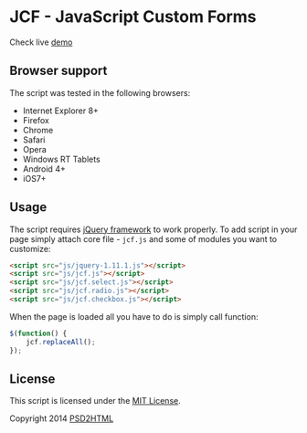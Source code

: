 # JCF - JavaScript Custom Forms

Check live [demo](http://inferpse.github.io/jcf/)

## Browser support

The script was tested in the following browsers:

 - Internet Explorer 8+
 - Firefox
 - Chrome
 - Safari
 - Opera
 - Windows RT Tablets
 - Android 4+
 - iOS7+


## Usage
The script requires [jQuery framework](http://jquery.com/) to work properly. To add script in your page simply attach core file - `jcf.js` and some of modules you want to customize:</p>

```html
<script src="js/jquery-1.11.1.js"></script>
<script src="js/jcf.js"></script>
<script src="js/jcf.select.js"></script>
<script src="js/jcf.radio.js"></script>
<script src="js/jcf.checkbox.js"></script>
```

When the page is loaded all you have to do is simply call function:

```js
$(function() {
	jcf.replaceAll();
});
```

## License

This script is licensed under the [MIT License](LICENSE.txt).

Copyright 2014 [PSD2HTML](http://psd2html.com)